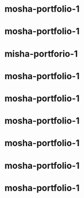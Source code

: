 # mosha-portfolio-1
# mosha-portfolio-1
# misha-portforio-1
# mosha-portfolio-1
# mosha-portfolio-1
# mosha-portfolio-1
# mosha-portfolio-1
# mosha-portfolio-1
# mosha-portfolio-1
